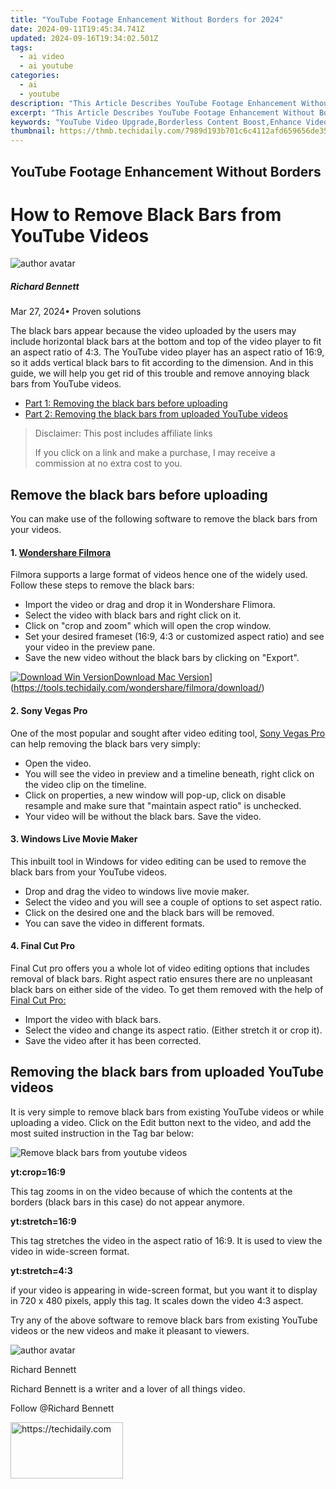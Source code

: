 ```yaml
---
title: "YouTube Footage Enhancement Without Borders for 2024"
date: 2024-09-11T19:45:34.741Z
updated: 2024-09-16T19:34:02.501Z
tags:
  - ai video
  - ai youtube
categories:
  - ai
  - youtube
description: "This Article Describes YouTube Footage Enhancement Without Borders for 2024"
excerpt: "This Article Describes YouTube Footage Enhancement Without Borders for 2024"
keywords: "YouTube Video Upgrade,Borderless Content Boost,Enhance Video Quality,Global Video Improvement,Remove Film Grain,Sharpen Footage Focus,Clearer YouTube Streams"
thumbnail: https://thmb.techidaily.com/7989d193b701c6c4112afd659656de357f20d61f1ee9fa4b40235e3cbfd62f11.jpg
---
```


## YouTube Footage Enhancement Without Borders

# How to Remove Black Bars from YouTube Videos

![author avatar](https://images.wondershare.com/filmora/article-images/richard-bennett.jpg)

##### Richard Bennett

 Mar 27, 2024• Proven solutions

 The black bars appear because the video uploaded by the users may include horizontal black bars at the bottom and top of the video player to fit an aspect ratio of 4:3\. The YouTube video player has an aspect ratio of 16:9, so it adds vertical black bars to fit according to the dimension. And in this guide, we will help you get rid of this trouble and remove annoying black bars from YouTube videos.

* [Part 1: Removing the black bars before uploading](#part1)
* [Part 2: Removing the black bars from uploaded YouTube videos](#part2)

>  Disclaimer: This post includes affiliate links
>
>  If you click on a link and make a purchase, I may receive a commission at no extra cost to you.
>

## Remove the black bars before uploading

 You can make use of the following software to remove the black bars from your videos.

#### 1\. [Wondershare Filmora](https://tools.techidaily.com/wondershare/filmora/download/)

 Filmora supports a large format of videos hence one of the widely used. Follow these steps to remove the black bars:

* Import the video or drag and drop it in Wondershare Flimora.
* Select the video with black bars and right click on it.
* Click on "crop and zoom" which will open the crop window.
* Set your desired frameset (16:9, 4:3 or customized aspect ratio) and see your video in the preview pane.
* Save the new video without the black bars by clicking on "Export".

[![Download Win Version](https://images.wondershare.com/filmora/guide/download-btn-win.jpg)](https://tools.techidaily.com/wondershare/filmora/download/)[Download Mac Version](https://images.wondershare.com/filmora/guide/download-btn-mac.jpg)](https://tools.techidaily.com/wondershare/filmora/download/)

#### 2\.  Sony Vegas Pro

 One of the most popular and sought after video editing tool, [Sony Vegas Pro](https://tools.techidaily.com/wondershare/filmora/download/) can help removing the black bars very simply:

* Open the video.
* You will see the video in preview and a timeline beneath, right click on the video clip on the timeline.
* Click on properties, a new window will pop-up, click on disable resample and make sure that "maintain aspect ratio" is unchecked.
* Your video will be without the black bars. Save the video.

#### 3\.  Windows Live Movie Maker

 This inbuilt tool in Windows for video editing can be used to remove the black bars from your YouTube videos.

* Drop and drag the video to windows live movie maker.
* Select the video and you will see a couple of options to set aspect ratio.
* Click on the desired one and the black bars will be removed.
* You can save the video in different formats.

#### 4\.  Final Cut Pro

 Final Cut pro offers you a whole lot of video editing options that includes removal of black bars. Right aspect ratio ensures there are no unpleasant black bars on either side of the video. To get them removed with the help of [Final Cut Pro:](https://tools.techidaily.com/wondershare/filmora/download/)

* Import the video with black bars.
* Select the video and change its aspect ratio. (Either stretch it or crop it).
* Save the video after it has been corrected.

## Removing the black bars from uploaded YouTube videos

 It is very simple to remove black bars from existing YouTube videos or while uploading a video. Click on the Edit button next to the video, and add the most suited instruction in the Tag bar below:

![Remove black bars from youtube videos](https://images.wondershare.com/filmora/article-images/remove-black-bars-from-youtube.jpg)

 **yt:crop=16:9**

 This tag zooms in on the video because of which the contents at the borders (black bars in this case) do not appear anymore.

 **yt:stretch=16:9**

 This tag stretches the video in the aspect ratio of 16:9\. It is used to view the video in wide-screen format.

 **yt:stretch=4:3**

 if your video is appearing in wide-screen format, but you want it to display in 720 x 480 pixels, apply this tag. It scales down the video 4:3 aspect.

 Try any of the above software to remove black bars from existing YouTube videos or the new videos and make it pleasant to viewers.

![author avatar](https://images.wondershare.com/filmora/article-images/richard-bennett.jpg)

Richard Bennett

Richard Bennett is a writer and a lover of all things video.

Follow @Richard Bennett

<ins class="adsbygoogle"
     style="display:block"
     data-ad-format="autorelaxed"
     data-ad-client="ca-pub-7571918770474297"
     data-ad-slot="1223367746"></ins>

<ins class="adsbygoogle"
     style="display:block"
     data-ad-client="ca-pub-7571918770474297"
     data-ad-slot="8358498916"
     data-ad-format="auto"
     data-full-width-responsive="true"></ins>



<!-- affiliate ads begin -->
<a href="https://aligracehair.sjv.io/c/5597632/2135353/19272" target="_top" id="2135353">
  <img src="//a.impactradius-go.com/display-ad/19272-2135353" border="0" alt="https://techidaily.com" width="180" height="90"/>
</a>
<img height="0" width="0" src="https://aligracehair.sjv.io/i/5597632/2135353/19272" style="position:absolute;visibility:hidden;" border="0" />
<!-- affiliate ads end -->

